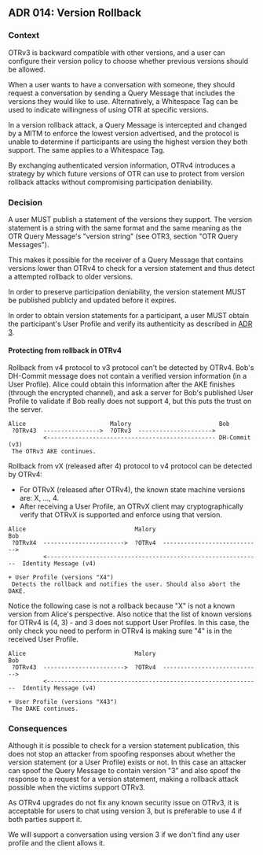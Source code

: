 ## ADR 014: Version Rollback

### Context

OTRv3 is backward compatible with other versions, and a user can configure their
version policy to choose whether previous versions should be allowed.

When a user wants to have a conversation with someone, they should request a
conversation by sending a Query Message that includes the versions they would
like to use. Alternatively, a Whitespace Tag can be used to indicate willingness
of using OTR at specific versions.

In a version rollback attack, a Query Message is intercepted and changed by
a MITM to enforce the lowest version advertised, and the protocol is unable to
determine if participants are using the highest version they both support. The
same applies to a Whitespace Tag.

By exchanging authenticated version information, OTRv4 introduces a strategy by
which  future versions of OTR can use to protect from version rollback attacks
without compromising participation deniability.

### Decision

A user MUST publish a statement of the versions they support. The version
statement is a string with the same format and the same meaning as the OTR Query
Message's "version string" (see OTR3, section "OTR Query Messages").

This makes it possible for the receiver of a Query Message that contains
versions lower than OTRv4 to check for a version statement and thus detect a
attempted rollback to older versions.

In order to preserve participation deniability, the version statement MUST be
published publicly and updated before it expires.

In order to obtain version statements for a participant, a user MUST obtain the
participant's User Profile and verify its authenticity as described in
[ADR 3](https://github.com/otrv4/otrv4/tree/master/architecture-decisions/003-user-profile.md).

#### Protecting from rollback in OTRv4

Rollback from v4 protocol to v3 protocol can't be detected by OTRv4. Bob's
DH-Commit message does not contain a verified version information (in a User
Profile). Alice could obtain this information after the AKE finishes (through
the encrypted channel), and ask a server for Bob's published User Profile to
validate if Bob really does not support 4, but this puts the trust on the server.

```
Alice                        Malory                         Bob
 ?OTRv43  ---------------->  ?OTRv3  --------------------->
          <------------------------------------------------ DH-Commit (v3)
 The OTRv3 AKE continues.
```

Rollback from vX (released after 4) protocol to v4 protocol can be
detected by OTRv4:

- For OTRvX (released after OTRv4), the known state machine versions are:
  X, ..., 4.
- After receiving a User Profile, an OTRvX client may cryptographically
  verify that OTRvX is supported and enforce using that version.

```
Alice                               Malory                                Bob
 ?OTRvX4  ----------------------->  ?OTRv4  ---------------------------->
          <-------------------------------------------------------------  Identity Message (v4)
                                                                          + User Profile (versions "X4")
 Detects the rollback and notifies the user. Should also abort the DAKE.
```

Notice the following case is not a rollback because "X" is not a known version
from Alice's perspective. Also notice that the list of known versions for OTRv4
is (4, 3) - and 3 does not support User Profiles. In this case, the only check
you need to perform in OTRv4 is making sure "4" is in the received User Profile.

```
Alice                               Malory                                Bob
 ?OTRv43  ----------------------->  ?OTRv4  ---------------------------->
          <-------------------------------------------------------------  Identity Message (v4)
                                                                          + User Profile (versions "X43")
 The DAKE continues.
```

### Consequences

Although it is possible to check for a version statement publication, this does
not stop an attacker from spoofing responses about whether the version statement
(or a User Profile) exists or not. In this case an attacker can spoof the Query
Message to contain version "3" and also spoof the response to a request for a
version statement, making a rollback attack possible when the victims support
OTRv3.

As OTRv4 upgrades do not fix any known security issue on OTRv3, it is
acceptable for users to chat using version 3, but is preferable to use 4 if
both parties support it.

We will support a conversation using version 3 if we don't find any user
profile and the client allows it.
